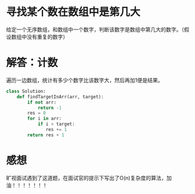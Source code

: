 # 寻找某个数在数组中是第几大

给定一个无序数组，和数组中一个数字，判断该数字是数组中第几大的数字。（假设数组中没有重复的数字）

# 解答：计数

遍历一边数组，统计有多少个数字比该数字大，然后再加1便是结果。

```python
class Solution:
    def findTargetInArr(arr, target):
        if not arr:
            return -1
        res = 0
        for i in arr:
            if i > target:
               res += 1
        return res + 1
```

# 感想

旷视面试遇到了这道题，在面试官的提示下写出了O(n)复杂度的算法，加油！！！！！！！
